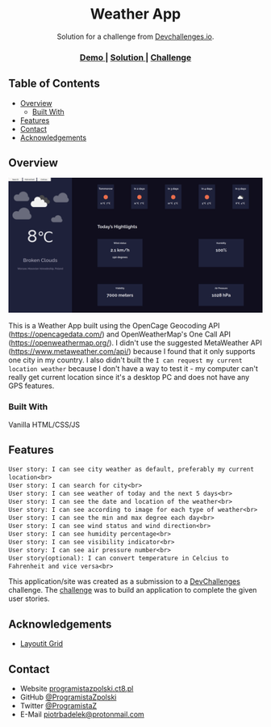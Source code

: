 <!-- Please update value in the {}  -->

<h1 align="center">Weather App</h1>

<div align="center">
   Solution for a challenge from  <a href="http://devchallenges.io" target="_blank">Devchallenges.io</a>.
</div>

<div align="center">
  <h3>
    <a href="https://programistazpolski.ct8.pl/devchallenge/weather-app/">
      Demo
    </a>
    <span> | </span>
    <a href="https://devchallenges.io/solutions/kUy1xMPgjJOMdZ6G0eu7">
      Solution
    </a>
    <span> | </span>
    <a href="https://devchallenges.io/challenges/mM1UIenRhK808W8qmLWv">
      Challenge
    </a>
  </h3>
</div>

<!-- TABLE OF CONTENTS -->

## Table of Contents

- [Overview](#overview)
  - [Built With](#built-with)
- [Features](#features)
- [Contact](#contact)
- [Acknowledgements](#acknowledgements)

<!-- OVERVIEW -->

## Overview

![screenshot](https://raw.githubusercontent.com/ProgramistaZpolski/effective-waffle/master/weather-app/Screenshot_2020-11-07%20Weather.png)

This is a Weather App built using the OpenCage Geocoding API (https://opencagedata.com/) and OpenWeatherMap's One Call API (https://openweathermap.org/).
I didn't use the suggested MetaWeather API (https://www.metaweather.com/api/) because I found that it only supports one city in my country.
I also didn't built the ``I can request my current location weather`` because I don't have a way to test it - my computer can't really get current location since it's a desktop PC and does not have any GPS features. 


### Built With

<!-- This section should list any major frameworks that you built your project using. Here are a few examples.-->

Vanilla HTML/CSS/JS

## Features

<!-- List the features of your application or follow the template. Don't share the figma file here :) -->


    User story: I can see city weather as default, preferably my current location<br>
    User story: I can search for city<br>
    User story: I can see weather of today and the next 5 days<br>
    User story: I can see the date and location of the weather<br>
    User story: I can see according to image for each type of weather<br>
    User story: I can see the min and max degree each day<br>
    User story: I can see wind status and wind direction<br>
    User story: I can see humidity percentage<br>
    User story: I can see visibility indicator<br>
    User story: I can see air pressure number<br>
    User story(optional): I can convert temperature in Celcius to Fahrenheit and vice versa<br>

This application/site was created as a submission to a [DevChallenges](https://devchallenges.io/challenges) challenge. The [challenge](https://devchallenges.io/challenges/mM1UIenRhK808W8qmLWv) was to build an application to complete the given user stories.


## Acknowledgements

<!-- This section should list any articles or add-ons/plugins that helps you to complete the project. This is optional but it will help you in the future. For example: -->

- [Layoutit Grid](https://grid.layoutit.com/)

## Contact

- Website [programistazpolski.ct8.pl](https://programistazpolski.ct8.pl/)
- GitHub [@ProgramistaZpolski](https://github.com/ProgramistaZpolski)
- Twitter [@ProgramistaZ](https://twitter.com/ProgramistaZ)
- E-Mail [piotrbadelek@protonmail.com](mailto:piotrbadelek@protonmail.com)
